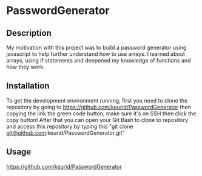 # PasswordGenerator

## Description

My motivation with this project was to build a password generator using javascript to help further understand how to use arrays.
I learned about arrays, using if statements and deepened my knowledge of functions and how they work.

## Installation

To get the development environment running, first you need to clone the repository by going to 
https://github.com/keurid/PasswordGenerator
then copying the link the green code button, make sure it's on SSH then click the copy button!
After that you can open your Git Bash to clone to repository and access this repository by typing this "git clone git@github.com:keurid/PasswordGenerator.git"

## Usage

https://github.com/keurid/PasswordGenerator

